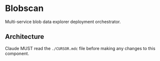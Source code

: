 # Blobscan

Multi-service blob data explorer deployment orchestrator.

## Architecture  
Claude MUST read the `./CURSOR.mdc` file before making any changes to this component.